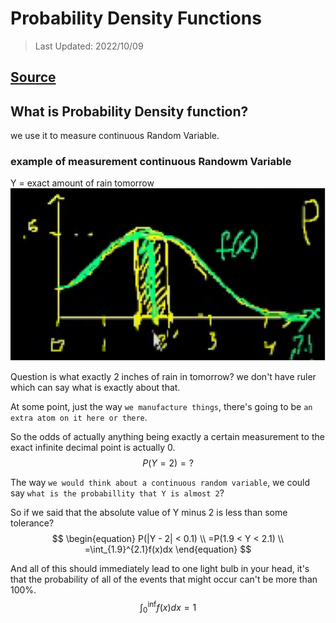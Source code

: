 # Probability Density Functions

> Last Updated: 2022/10/09

## [Source](https://www.youtube.com/watch?v=Fvi9A_tEmXQ&list=PL1328115D3D8A2566&index=8&ab_channel=KhanAcademy)

## What is Probability Density function?

we use it to measure continuous Random Variable.

### example of measurement continuous Randowm Variable

Y = exact amount of rain tomorrow
![probo_rain_tomorrow](./assets/proba_rain_tomorrow.drawio.svg)

Question is what exactly 2 inches of rain in tomorrow? we don't have ruler which can say what is exactly about that.

At some point, just the way `we manufacture things`, there's going to be `an extra atom on it here or there`.

So the odds of actually anything being exactly a certain measurement to the exact infinite decimal point is actually 0.
$$
P(Y = 2) = ?
$$

The way `we would think about a continuous random variable`, we could say `what is the probabillity that Y is almost 2`?

So if we said that the absolute value of Y minus 2 is less than some tolerance?
$$
\begin{equation}
P(|Y - 2| < 0.1) \\
=P(1.9 < Y < 2.1) \\
=\int_{1.9}^{2.1}f(x)dx
\end{equation}
$$

And all of this should immediately lead to one light bulb in your head, it's that the probability of all of the events that might occur can't be more than 100%.
$$
\begin{equation}
\int_{0}^{\inf} f(x)dx = 1
\end{equation}
$$
